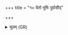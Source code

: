 +++
title = "१० येतो भूमिः पुर्वासीद्"

+++
<details><summary>मूलम् (GR)</summary>

येतो भूमिः पुर्वासीद्  
याम् अद्धातय इद् विदुः ।  
के तस्यां देवा आसते  
कस्मिन्न् उ साधिश्रिता ॥ +++(Bhatt. kasmin sādhiśritā+)+++
</details>